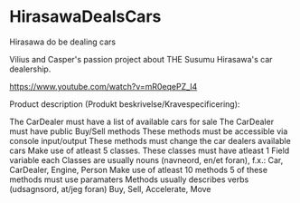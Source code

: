 # HirasawaDealsCars
Hirasawa do be dealing cars

Vilius and Casper's passion project about THE Susumu Hirasawa's car dealership. 

https://www.youtube.com/watch?v=mR0eqePZ_l4

Product description (Produkt beskrivelse/Kravespecificering):

The CarDealer must have a list of available cars for sale
The CarDealer must have public Buy/Sell methods
These methods must be accessible via console input/output
These methods must change the car dealers available cars
Make use of atleast 5 classes.
These classes must have atleast 1 Field variable each
Classes are usually nouns (navneord, en/et foran), f.x.:
Car, CarDealer, Engine, Person
Make use of atleast 10 methods
5 of these methods must use paramaters
Methods usually describes verbs (udsagnsord, at/jeg foran)
Buy, Sell, Accelerate, Move